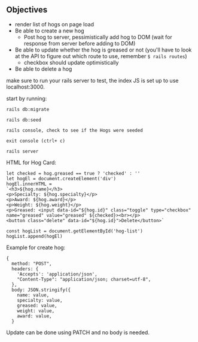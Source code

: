 

## Objectives
* render list of hogs on page load
* Be able to create a new hog
  * Post hog to server, pessimistically add hog to DOM (wait for response from server before adding to DOM)
* Be able to update whether the hog is greased or not (you'll have to look at the API to figure out which route to use, remember ```$ rails routes```)
  * checkbox should update optimistically
* Be able to delete a hog

make sure to run your rails server to test, the index JS is set up to use localhost:3000.

start by running:
```
rails db:migrate

rails db:seed

rails console, check to see if the Hogs were seeded

exit console (ctrl+ c)

rails server 
```

HTML for Hog Card:
```
let checked = hog.greased == true ? 'checked' : ''
let hogEl = document.createElement('div')
hogEl.innerHTML =
`<h3>${hog.name}</h3>
<p>Specialty: ${hog.specialty}</p>
<p>Award: ${hog.award}</p>
<p>Weight: ${hog.weight}</p>
<p>Greased: <input data-id="${hog.id}" class="toggle" type="checkbox" name="greased" value="greased" ${checked}><br></p>
<button class="delete" data-id="${hog.id}">Delete</button>`

const hogList = document.getElementById('hog-list')
hogList.append(hogEl)

```
Example for create hog:

```
{
  method: "POST",
  headers: {
    'Accepts': 'application/json',
    "Content-Type": "application/json; charset=utf-8",
  },
  body: JSON.stringify({
    name: value,
    specialty: value,
    greased: value,
    weight: value,
    award: value,
  }
```
Update can be done using PATCH and no body is needed.
